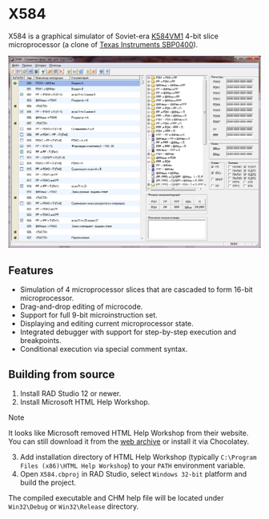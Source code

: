 # X584

X584 is a graphical simulator of Soviet-era [K584VM1](https://ru.wikipedia.org/wiki/%D0%9C%D0%B8%D0%BA%D1%80%D0%BE%D0%BF%D1%80%D0%BE%D1%86%D0%B5%D1%81%D1%81%D0%BE%D1%80%D0%BD%D0%B0%D1%8F_%D1%81%D0%B5%D0%BA%D1%86%D0%B8%D1%8F#%D0%A1%D0%B5%D1%80%D0%B8%D1%8F_584) 4-bit slice microprocessor (a clone of [Texas Instruments SBP0400](https://en.wikipedia.org/wiki/Texas_Instruments_SBP0400)).

![Screenshot](Screenshot.png?raw=true)

## Features

* Simulation of 4 microprocessor slices that are cascaded to form 16-bit microprocessor.
* Drag-and-drop editing of microcode.
* Support for full 9-bit microinstruction set.
* Displaying and editing current microprocessor state.
* Integrated debugger with support for step-by-step execution and breakpoints.
* Conditional execution via special comment syntax.

## Building from source

1. Install RAD Studio 12 or newer.
2. Install Microsoft HTML Help Workshop.
> [!NOTE]
> It looks like Microsoft removed HTML Help Workshop from their website. You can still download it from the [web archive](https://web.archive.org/web/20200918004813/https://download.microsoft.com/download/0/A/9/0A939EF6-E31C-430F-A3DF-DFAE7960D564/htmlhelp.exe) or install it via Chocolatey.
3. Add installation directory of HTML Help Workshop (typically `C:\Program Files (x86)\HTML Help Workshop`) to your `PATH` environment variable.
4. Open `X584.cbproj` in RAD Studio, select `Windows 32-bit` platform and build the project.

The compiled executable and CHM help file will be located under `Win32\Debug` or `Win32\Release` directory.

